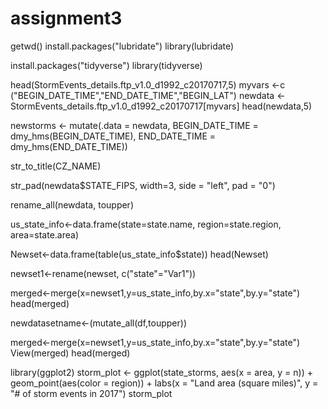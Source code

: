 # assignment3


getwd()
install.packages("lubridate")
library(lubridate)

install.packages("tidyverse")
library(tidyverse)


head(StormEvents_details.ftp_v1.0_d1992_c20170717,5)
myvars <-c ("BEGIN_DATE_TIME","END_DATE_TIME","BEGIN_LAT")
newdata <- StormEvents_details.ftp_v1.0_d1992_c20170717[myvars]
head(newdata,5)

newstorms <- mutate(.data = newdata, BEGIN_DATE_TIME = dmy_hms(BEGIN_DATE_TIME), END_DATE_TIME = dmy_hms(END_DATE_TIME))

str_to_title(CZ_NAME)

str_pad(newdata$STATE_FIPS, width=3, side = "left", pad = "0")

rename_all(newdata, toupper)

us_state_info<-data.frame(state=state.name, region=state.region, area=state.area)

Newset<-data.frame(table(us_state_info$state))
head(Newset)

newset1<-rename(newset, c("state"="Var1"))

merged<-merge(x=newset1,y=us_state_info,by.x="state",by.y="state")
head(merged)

newdatasetname<-(mutate_all(df,toupper))

merged<-merge(x=newset1,y=us_state_info,by.x="state",by.y="state")
View(merged)
head(merged)


library(ggplot2)
storm_plot <- ggplot(state_storms, aes(x = area, y = n)) + geom_point(aes(color = region)) + labs(x = "Land area (square miles)", y = "# of storm events in 2017")
storm_plot


